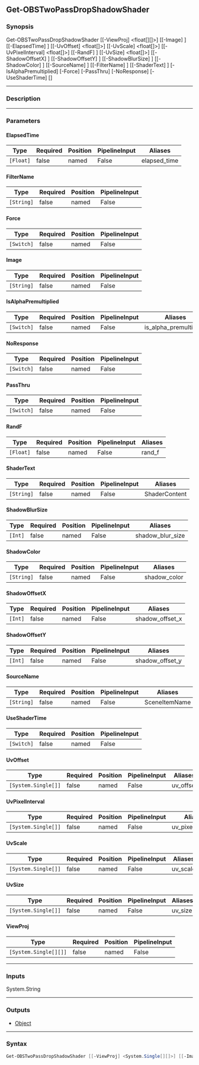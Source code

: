Get-OBSTwoPassDropShadowShader
------------------------------

### Synopsis
Get-OBSTwoPassDropShadowShader [[-ViewProj] <float[][]>] [[-Image] <string>] [[-ElapsedTime] <float>] [[-UvOffset] <float[]>] [[-UvScale] <float[]>] [[-UvPixelInterval] <float[]>] [[-RandF] <float>] [[-UvSize] <float[]>] [[-ShadowOffsetX] <int>] [[-ShadowOffsetY] <int>] [[-ShadowBlurSize] <int>] [[-ShadowColor] <string>] [[-SourceName] <string>] [[-FilterName] <string>] [[-ShaderText] <string>] [-IsAlphaPremultiplied] [-Force] [-PassThru] [-NoResponse] [-UseShaderTime] [<CommonParameters>]

---

### Description

---

### Parameters
#### **ElapsedTime**

|Type     |Required|Position|PipelineInput|Aliases     |
|---------|--------|--------|-------------|------------|
|`[Float]`|false   |named   |False        |elapsed_time|

#### **FilterName**

|Type      |Required|Position|PipelineInput|
|----------|--------|--------|-------------|
|`[String]`|false   |named   |False        |

#### **Force**

|Type      |Required|Position|PipelineInput|
|----------|--------|--------|-------------|
|`[Switch]`|false   |named   |False        |

#### **Image**

|Type      |Required|Position|PipelineInput|
|----------|--------|--------|-------------|
|`[String]`|false   |named   |False        |

#### **IsAlphaPremultiplied**

|Type      |Required|Position|PipelineInput|Aliases               |
|----------|--------|--------|-------------|----------------------|
|`[Switch]`|false   |named   |False        |is_alpha_premultiplied|

#### **NoResponse**

|Type      |Required|Position|PipelineInput|
|----------|--------|--------|-------------|
|`[Switch]`|false   |named   |False        |

#### **PassThru**

|Type      |Required|Position|PipelineInput|
|----------|--------|--------|-------------|
|`[Switch]`|false   |named   |False        |

#### **RandF**

|Type     |Required|Position|PipelineInput|Aliases|
|---------|--------|--------|-------------|-------|
|`[Float]`|false   |named   |False        |rand_f |

#### **ShaderText**

|Type      |Required|Position|PipelineInput|Aliases      |
|----------|--------|--------|-------------|-------------|
|`[String]`|false   |named   |False        |ShaderContent|

#### **ShadowBlurSize**

|Type   |Required|Position|PipelineInput|Aliases         |
|-------|--------|--------|-------------|----------------|
|`[Int]`|false   |named   |False        |shadow_blur_size|

#### **ShadowColor**

|Type      |Required|Position|PipelineInput|Aliases     |
|----------|--------|--------|-------------|------------|
|`[String]`|false   |named   |False        |shadow_color|

#### **ShadowOffsetX**

|Type   |Required|Position|PipelineInput|Aliases        |
|-------|--------|--------|-------------|---------------|
|`[Int]`|false   |named   |False        |shadow_offset_x|

#### **ShadowOffsetY**

|Type   |Required|Position|PipelineInput|Aliases        |
|-------|--------|--------|-------------|---------------|
|`[Int]`|false   |named   |False        |shadow_offset_y|

#### **SourceName**

|Type      |Required|Position|PipelineInput|Aliases      |
|----------|--------|--------|-------------|-------------|
|`[String]`|false   |named   |False        |SceneItemName|

#### **UseShaderTime**

|Type      |Required|Position|PipelineInput|
|----------|--------|--------|-------------|
|`[Switch]`|false   |named   |False        |

#### **UvOffset**

|Type               |Required|Position|PipelineInput|Aliases  |
|-------------------|--------|--------|-------------|---------|
|`[System.Single[]]`|false   |named   |False        |uv_offset|

#### **UvPixelInterval**

|Type               |Required|Position|PipelineInput|Aliases          |
|-------------------|--------|--------|-------------|-----------------|
|`[System.Single[]]`|false   |named   |False        |uv_pixel_interval|

#### **UvScale**

|Type               |Required|Position|PipelineInput|Aliases |
|-------------------|--------|--------|-------------|--------|
|`[System.Single[]]`|false   |named   |False        |uv_scale|

#### **UvSize**

|Type               |Required|Position|PipelineInput|Aliases|
|-------------------|--------|--------|-------------|-------|
|`[System.Single[]]`|false   |named   |False        |uv_size|

#### **ViewProj**

|Type                 |Required|Position|PipelineInput|
|---------------------|--------|--------|-------------|
|`[System.Single[][]]`|false   |named   |False        |

---

### Inputs
System.String

---

### Outputs
* [Object](https://learn.microsoft.com/en-us/dotnet/api/System.Object)

---

### Syntax
```PowerShell
Get-OBSTwoPassDropShadowShader [[-ViewProj] <System.Single[][]>] [[-Image] <String>] [[-ElapsedTime] <Float>] [[-UvOffset] <System.Single[]>] [[-UvScale] <System.Single[]>] [[-UvPixelInterval] <System.Single[]>] [[-RandF] <Float>] [[-UvSize] <System.Single[]>] [[-ShadowOffsetX] <Int>] [[-ShadowOffsetY] <Int>] [[-ShadowBlurSize] <Int>] [[-ShadowColor] <String>] [-IsAlphaPremultiplied <Switch>] [[-SourceName] <String>] [[-FilterName] <String>] [[-ShaderText] <String>] [-Force <Switch>] [-PassThru <Switch>] [-NoResponse <Switch>] [-UseShaderTime <Switch>] [<CommonParameters>]
```
